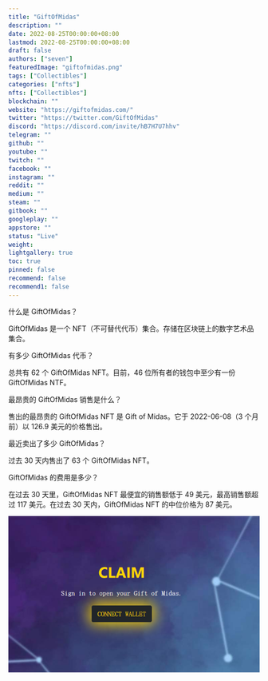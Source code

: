 ```yaml
---
title: "GiftOfMidas"
description: ""
date: 2022-08-25T00:00:00+08:00
lastmod: 2022-08-25T00:00:00+08:00
draft: false
authors: ["seven"]
featuredImage: "giftofmidas.png"
tags: ["Collectibles"]
categories: ["nfts"]
nfts: ["Collectibles"]
blockchain: ""
website: "https://giftofmidas.com/"
twitter: "https://twitter.com/GiftOfMidas"
discord: "https://discord.com/invite/hB7H7U7hhv"
telegram: ""
github: ""
youtube: ""
twitch: ""
facebook: ""
instagram: ""
reddit: ""
medium: ""
steam: ""
gitbook: ""
googleplay: ""
appstore: ""
status: "Live"
weight: 
lightgallery: true
toc: true
pinned: false
recommend: false
recommend1: false
---
```

什么是 GiftOfMidas？

GiftOfMidas 是一个 NFT（不可替代代币）集合。存储在区块链上的数字艺术品集合。

有多少 GiftOfMidas 代币？

总共有 62 个 GiftOfMidas NFT。目前，46 位所有者的钱包中至少有一份 GiftOfMidas NTF。

最昂贵的 GiftOfMidas 销售是什么？

售出的最昂贵的 GiftOfMidas NFT 是 Gift of Midas。它于 2022-06-08（3 个月前）以 126.9 美元的价格售出。

最近卖出了多少 GiftOfMidas？

过去 30 天内售出了 63 个 GiftOfMidas NFT。

GiftOfMidas 的费用是多少？

在过去 30 天里，GiftOfMidas NFT 最便宜的销售额低于 49 美元，最高销售额超过 117 美元。在过去 30 天内，GiftOfMidas NFT 的中位价格为 87 美元。

![nft](1661414695126.png)